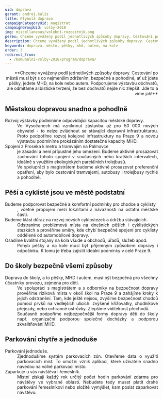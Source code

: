 ```yaml
---
uid: doprava
garant: ondrej.kalis
title: Plynulá doprava
campaignCategoryUid: magistrat
campaignGroupUid: volby-2018
img: miscellaneous/volebni-rozcestnik.png
perex: Chceme vyvážený podíl jednotlivých způsoby dopravy. Cestování po městě musí být s co nejmenším zdržením, bezpečné a pohodlné, ať už jdete pěšky, jedete MHD, na kole nebo autem.
description: Chceme vyvážený podíl jednotlivých způsoby dopravy. Cestování po městě musí být s co nejmenším zdržením, bezpečné a pohodlné, ať už jdete pěšky, jedete MHD, na kole nebo autem.
keywords: doprava, město, pěšky, mhd, autem, na kole
order: 3
redirect_from:
  - /komunalni-volby-2018/program/doprava/
---
```


<div style="text-align: right">**Chceme vyvážený podíl jednotlivých způsoby dopravy. Cestování po městě musí být s co nejmenším zdržením, bezpečné a pohodlné, ať už jdete pěšky, jedete MHD, na kole nebo autem. Podporujeme výstavbu obchvatů, ale odmítáme alibistické tvrzení, že bez obchvatů nejde nic zlepšit. Jde to a víme jak!**</div>

## Městskou dopravou snadno a pohodlně

<dl class="c-program-key-point-list" style="text-align:justify;">
    <dt>Rozvoj výstavby podmíníme odpovídající kapacitou městské dopravy.</dt>
    <dd>Ve Vysočanech má vzniknout zástavba až pro 50 000 nových obyvatel - to nelze zvládnout se stávající dopravní infrastrukturou. Proto podpoříme rozvoj kolejové infrastruktury na Praze 9 a novou výstavbu podmíníme prokázáním dostatečné kapacity MHD.</dd>
    <dt>Spojení z Proseka k metru a tramvajím na Palmovce</dt>
    <dd>je zásadní a není přípustné jeho omezení. Budeme aktivně prosazovat zachování tohoto spojení v současných nebo kratších intervalech, ideálně s využitím ekologických parciálních trolejbusů.</dd>
    <dd>Ve spolupráci s magistrátem budeme aktivně prosazovat preferenční opatření, aby bylo cestování tramvajemi, autobusy i trolejbusy rychlé a pohodlné.</dd>
</dl>

## Pěší a cyklisté jsou ve městě podstatní

<dl class="c-program-key-point-list" style="text-align:justify;">
    <dt>Budeme podporovat bezpečné a komfortní podmínky pro chodce a cyklisty</dt>
    <dd>, včetně propojení mezi lokalitami a návaznosti na ostatní městské části.</dd>
    <dt>Budeme klást důraz na rozvoj nových cyklostezek a údržbu stávajících.</dt>
	<dd>Odstraníme problémová místa na dnešních pěších i cyklistických stezkách a prověříme směry, kde chybí bezpečné spojení pro cyklisty oddělené od automobilové dopravy.</dd>
    <dt>Osadíme kvalitní stojany na kola všude u obchodů, úřadů, služeb apod.</dt>
    <dd>Pohyb pěšky a na kole musí být příjemným způsobem dopravy i odpočinku. K tomu je třeba zajistit ideální podmínky v celé Praze 9.</dd>
</dl>

## Do školy bezpečně všemi způsoby

<dl class="c-program-key-point-list" style="text-align:justify;">
    <dt>Doprava do školy, a to pěšky, MHD i autem, musí být bezpečná pro všechny účastníky provozu, zejména pro děti.</dt>
    <dd>Ve spolupráci s magistrátem a s odborníky na bezpečnost dopravy prověříme riziková místa v okolí škol na Praze 9 a zahájíme kroky k jejich odstranění. Tam, kde ještě nejsou, zvýšíme bezpečnost chodců pomocí prvků na vedlejších ulicích: zvýšené křižovatky, chodníkové přejezdy, nebo ochranné ostrůvky. Zlepšíme viditelnost přechodů.</dd>
    <dd>Současně podpoříme nejbezpečnější formy dopravy dětí do školy např. organizační podporou společné docházky a podporou zkvalitňování MHD.</dd>
</dl>

## Parkování chytře a jednoduše

<dl class="c-program-key-point-list" style="text-align:justify;">
    <dt>Parkování jednoduše.</dt>
    <dd>Zjednodušíme systém parkovacích zón. Otevřeme data o využití parkovacích míst. To umožní vznik aplikací, které uživatele snadno navedou na volné parkovací místo.</dd>
	<dt>Zaparkuje u vás návštěva i řemeslník.</dt>
    <dd>Místní získají každý rok určitý počet hodin parkování zdarma pro návštěvy ve vybrané oblasti. Nebudete tedy muset platit drahé parkování řemeslníkovi nebo složitě vymýšlet, kam poslat zaparkovat návštěvu.</dd>
</dl>